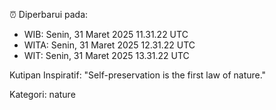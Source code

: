 ⏰ Diperbarui pada:
- WIB: Senin, 31 Maret 2025 11.31.22 UTC
- WITA: Senin, 31 Maret 2025 12.31.22 UTC
- WIT: Senin, 31 Maret 2025 13.31.22 UTC

Kutipan Inspiratif:
"Self-preservation is the first law of nature."


Kategori: nature

